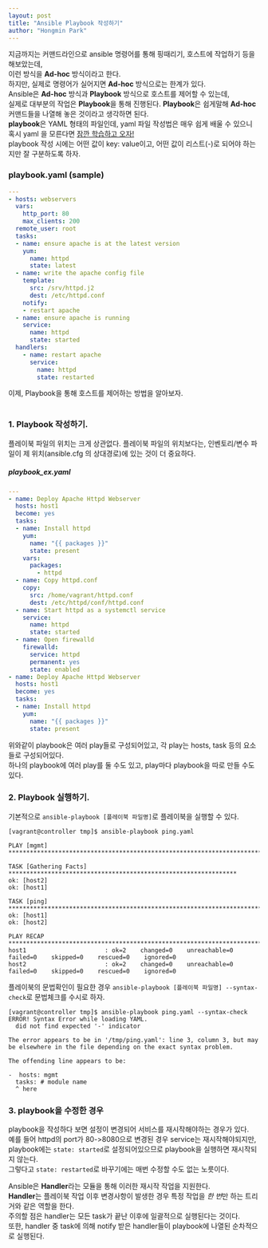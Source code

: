 ```yaml
---
layout: post
title: "Ansible Playbook 작성하기"
author: "Hongmin Park"
---
```


지금까지는 커맨드라인으로 ansible 명령어를 통해 핑때리기, 호스트에 작업하기 등을 해보았는데,<br>
이런 방식을 **Ad-hoc** 방식이라고 한다.<br>
하지만, 실제로 명령어가 실어지면 **Ad-hoc** 방식으로는 한계가 있다.<br>
Ansible은 **Ad-hoc** 방식과 **Playbook** 방식으로 호스트를 제어할 수 있는데,<br>
실제로 대부분의 작업은 **Playbook**을 통해 진행된다. **Playbook**은 쉽게말해 **Ad-hoc** 커맨드들을 나열해 놓은 것이라고 생각하면 된다.<br>
**playbook**은 YAML 형태의 파일인데, yaml 파일 작성법은 매우 쉽게 배울 수 있으니 혹시 yaml 을 모른다면 [잠깐 학습하고 오자!](https://docs.ansible.com/ansible/latest/reference_appendices/YAMLSyntax.html)<br>
playbook 작성 시에는 어떤 값이 key: value이고, 어떤 값이 리스트(-)로 되어야 하는지만 잘 구분하도록 하자.

### playbook.yaml (sample)
``` yaml
---
- hosts: webservers
  vars:
    http_port: 80
    max_clients: 200
  remote_user: root
  tasks:
  - name: ensure apache is at the latest version
    yum:
      name: httpd
      state: latest
  - name: write the apache config file
    template:
      src: /srv/httpd.j2
      dest: /etc/httpd.conf
    notify:
    - restart apache
  - name: ensure apache is running
    service:
      name: httpd
      state: started
  handlers:
    - name: restart apache
      service:
        name: httpd
        state: restarted
```

이제, Playbook을 통해 호스트를 제어하는 방법을 알아보자.<br><br>

### 1. Playbook 작성하기. 
플레이북 파일의 위치는 크게 상관없다. 플레이북 파일의 위치보다는, 인벤토리/변수 파일이 제 위치(ansible.cfg 의 상대경로)에 있는 것이 더 중요하다.<br>
##### playbook_ex.yaml
```yaml
---
- name: Deploy Apache Httpd Webserver
  hosts: host1
  become: yes
  tasks:
  - name: Install httpd
    yum:
      name: "{{ packages }}"
      state: present
    vars:
      packages:
        - httpd
  - name: Copy httpd.conf
    copy:
      src: /home/vagrant/httpd.conf
      dest: /etc/httpd/conf/httpd.conf
  - name: Start httpd as a systemctl service
    service:
      name: httpd
      state: started
  - name: Open firewalld
    firewalld:
      service: httpd
      permanent: yes
      state: enabled
- name: Deploy Apache Httpd Webserver
  hosts: host1
  become: yes
  tasks:
  - name: Install httpd
    yum:
      name: "{{ packages }}"
      state: present
```
위와같이 playbook은 여러 play들로 구성되어있고, 각 play는 hosts, task 등의 요소들로 구성되어있다.<br>
하나의 playbook에 여러 play를 둘 수도 있고, play마다 playbook을 따로 만들 수도 있다.<br>

### 2. Playbook 실행하기.
기본적으로 `ansible-playbook [플레이북 파일명]`로 플레이북을 실행할 수 있다.
```console
[vagrant@controller tmp]$ ansible-playbook ping.yaml

PLAY [mgmt] ***************************************************************************

TASK [Gathering Facts] ****************************************************************
ok: [host2]
ok: [host1]

TASK [ping] ***************************************************************************
ok: [host1]
ok: [host2]

PLAY RECAP ****************************************************************************
host1                      : ok=2    changed=0    unreachable=0    failed=0    skipped=0    rescued=0    ignored=0
host2                      : ok=2    changed=0    unreachable=0    failed=0    skipped=0    rescued=0    ignored=0
```

플레이북의 문법확인이 필요한 경우 `ansible-playbook [플레이북 파일명] --syntax-check`로 문법체크를 수시로 하자.
```console
[vagrant@controller tmp]$ ansible-playbook ping.yaml --syntax-check
ERROR! Syntax Error while loading YAML.
  did not find expected '-' indicator

The error appears to be in '/tmp/ping.yaml': line 3, column 3, but may
be elsewhere in the file depending on the exact syntax problem.

The offending line appears to be:

-  hosts: mgmt
  tasks: # module name
  ^ here
```

### 3. playbook을 수정한 경우
playbook을 작성하다 보면 설정이 변경되어 서비스를 재시작해야하는 경우가 있다.<br>
예를 들어 httpd의 port가 80->8080으로 변경된 경우 service는 재시작해야되지만, <br>
playbook에는 `state: started`로 설정되어있으므로 playbook을 실행하면 재시작되지 않는다.<br>
그렇다고 `state: restarted`로 바꾸기에는 매번 수정할 수도 없는 노릇이다.<br>

Ansible은 **Handler**라는 모듈을 통해 이러한 재시작 작업을 지원한다. <br>
**Handler**는 플레이북 작업 이후 변경사항이 발생한 경우 특정 작업을 *한 번*만 하는 트리거와 같은 역할을 한다. <br>
주의할 점은 handler는 모든 task가 끝난 이후에 일괄적으로 실행된다는 것이다. <br>
또한, handler 중 task에 의해 notify 받은 handler들이 playbook에 나열된 순차적으로 실행된다. 




